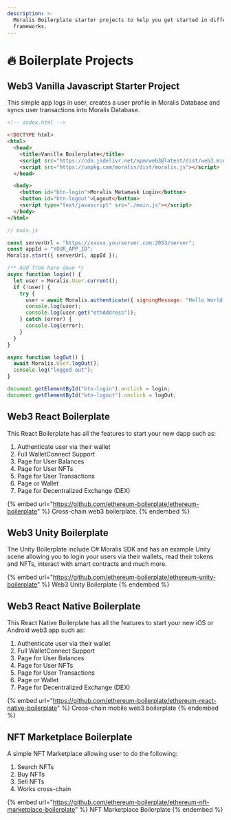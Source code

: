 ```yaml
---
description: >-
  Moralis Boilerplate starter projects to help you get started in different
  frameworks.
---
```


# 🔥 Boilerplate Projects

## Web3 Vanilla Javascript Starter Project

This simple app logs in user, creates a user profile in Moralis Database and syncs user transactions into Moralis Database.

```html
<!-- index.html -->

<!DOCTYPE html>
<html>
  <head>
    <title>Vanilla Boilerplate</title>
    <script src="https://cdn.jsdelivr.net/npm/web3@latest/dist/web3.min.js"></script>
    <script src="https://unpkg.com/moralis/dist/moralis.js"></script>
  </head>

  <body>
    <button id="btn-login">Moralis Metamask Login</button>
    <button id="btn-logout">Logout</button>
    <script type="text/javascript" src="./main.js"></script>
  </body>
</html>
```

```javascript
// main.js

const serverUrl = "https://xxxxx.yourserver.com:2053/server";
const appId = "YOUR_APP_ID";
Moralis.start({ serverUrl, appId });

/** Add from here down */
async function login() {
  let user = Moralis.User.current();
  if (!user) {
    try {
      user = await Moralis.authenticate({ signingMessage: "Hello World!" });
      console.log(user);
      console.log(user.get("ethAddress"));
    } catch (error) {
      console.log(error);
    }
  }
}

async function logOut() {
  await Moralis.User.logOut();
  console.log("logged out");
}

document.getElementById("btn-login").onclick = login;
document.getElementById("btn-logout").onclick = logOut;
```

## Web3 React Boilerplate

This React Boilerplate has all the features to start your new dapp such as:

1. Authenticate user via their wallet
2. Full WalletConnect Support
3. Page for User Balances
4. Page for User NFTs
5. Page for User Transactions
6. Page or Wallet
7. Page for Decentralized Exchange (DEX)

{% embed url="https://github.com/ethereum-boilerplate/ethereum-boilerplate" %}
Cross-chain web3 boilerplate.
{% endembed %}

## Web3 Unity Boilerplate

The Unity Boilerplate include C# Moralis SDK and has an example Unity scene allowing you to login your users via their wallets, read their tokens and NFTs, interact with smart contracts and much more.

{% embed url="https://github.com/ethereum-boilerplate/ethereum-unity-boilerplate" %}
Web3 Unity Boilerplate
{% endembed %}

## Web3 React Native Boilerplate

This React Native Boilerplate has all the features to start your new iOS or Android web3 app such as:

1. Authenticate user via their wallet
2. Full WalletConnect Support
3. Page for User Balances
4. Page for User NFTs
5. Page for User Transactions
6. Page or Wallet
7. Page for Decentralized Exchange (DEX)

{% embed url="https://github.com/ethereum-boilerplate/ethereum-react-native-boilerplate" %}
Cross-chain mobile web3 boilerplate
{% endembed %}

## NFT Marketplace Boilerplate

A simple NFT Marketplace allowing user to do the following:

1. Search NFTs
2. Buy NFTs
3. Sell NFTs
4. Works cross-chain

{% embed url="https://github.com/ethereum-boilerplate/ethereum-nft-marketplace-boilerplate" %}
NFT Marketplace Boilerplate
{% endembed %}

